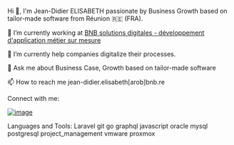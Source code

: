 
<!---
ApplicationMetierSurMesure/ApplicationMetierSurMesure is a ✨ special ✨ repository because its `README.md` (this file) appears on your GitHub profile.
You can click the Preview link to take a look at your changes.
--->
Hi 👋, I'm Jean-Didier ELISABETH passionate by Business Growth based on tailor-made software from Réunion 🇷🇪 (FRA).

🦄 I’m currently working at [BNB solutions digitales - développement d'application métier sur mesure](https://bnb.re?utm_medium=referral&utm_source=github)

🌱 I’m currently help companies digitalize their processes.

💬 Ask me about Business Case, Growth based on tailor-made software

📫 How to reach me jean-didier.elisabeth[arob]bnb.re

Connect with me:

[![image](https://github.com/ApplicationMetierSurMesure/ApplicationMetierSurMesure/assets/155502489/e9eeaf31-308e-4d80-9a83-8a0f3cce544e)
](https://www.linkedin.com/in/jeandidier-elisabeth/)

Languages and Tools:
Laravel git go graphql javascript oracle mysql postgresql project_management vmware proxmox
